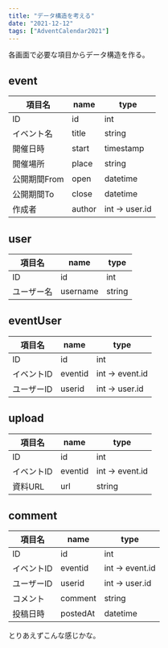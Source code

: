 ```yaml
---
title: "データ構造を考える"
date: "2021-12-12"
tags: ["AdventCalendar2021"]
---
```


各画面で必要な項目からデータ構造を作る。

## event
項目名|name|type
---|---|---
ID|id|int
イベント名|title|string
開催日時|start|timestamp
開催場所|place|string
公開期間From|open|datetime
公開期間To|close|datetime
作成者|author|int -> user.id

## user
項目名|name|type
---|---|---
ID|id|int
ユーザー名|username|string

## eventUser
項目名|name|type
---|---|---
ID|id|int
イベントID|eventid|int -> event.id
ユーザーID|userid|int -> user.id

## upload
項目名|name|type
---|---|---
ID|id|int
イベントID|eventid|int -> event.id
資料URL|url|string

## comment
項目名|name|type
---|---|---
ID|id|int
イベントID|eventid|int -> event.id
ユーザーID|userid|int -> user.id
コメント|comment|string
投稿日時|postedAt|datetime

とりあえずこんな感じかな。


